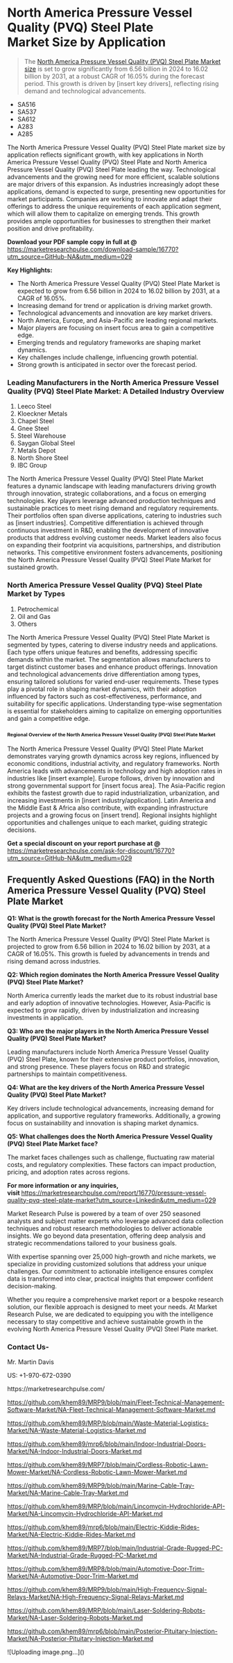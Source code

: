<h1>North America Pressure Vessel Quality (PVQ) Steel Plate Market&nbsp;Size by Application</h1><blockquote><p>The <a href="https://marketresearchpulse.com/download-sample/16770?utm_source=GitHub-NA&amp;utm_medium=029">North America Pressure Vessel Quality (PVQ) Steel Plate Market size</a> is set to grow significantly from 6.56 billion in 2024 to 16.02 billion by 2031, at a robust CAGR of 16.05% during the forecast period. This growth is driven by [insert key drivers], reflecting rising demand and technological advancements.</p></blockquote><ul><li>SA516<li> SA537<li> SA612<li> A283<li> A285</li></ul><p>The North America Pressure Vessel Quality (PVQ) Steel Plate market size by application reflects significant growth, with key applications in North America Pressure Vessel Quality (PVQ) Steel Plate and North America Pressure Vessel Quality (PVQ) Steel Plate leading the way. Technological advancements and the growing need for more efficient, scalable solutions are major drivers of this expansion. As industries increasingly adopt these applications, demand is expected to surge, presenting new opportunities for market participants. Companies are working to innovate and adapt their offerings to address the unique requirements of each application segment, which will allow them to capitalize on emerging trends. This growth provides ample opportunities for businesses to strengthen their market position and drive profitability.</p><p><strong>Download your PDF sample copy in full at @ </strong><a href="https://marketresearchpulse.com/download-sample/16770?utm_source=GitHub-NA&amp;utm_medium=029">https://marketresearchpulse.com/download-sample/16770?utm_source=GitHub-NA&amp;utm_medium=029</a></p><p><strong>Key Highlights: </strong></p><ul><li>The North America Pressure Vessel Quality (PVQ) Steel Plate Market is expected to grow from 6.56 billion in 2024 to 16.02 billion by 2031, at a CAGR of 16.05%.</li><li>Increasing demand for trend or application is driving market growth.</li><li>Technological advancements and innovation are key market drivers.</li><li>North America, Europe, and Asia-Pacific are leading regional markets.</li><li>Major players are focusing on insert focus area to gain a competitive edge.</li><li>Emerging trends and regulatory frameworks are shaping market dynamics.</li><li>Key challenges include challenge, influencing growth potential.</li><li>Strong growth is anticipated in sector over the forecast period.</li></ul><h3>Leading Manufacturers in the North America Pressure Vessel Quality (PVQ) Steel Plate Market: A Detailed Industry Overview</h3><ol><li>Leeco Steel</li><li>Kloeckner Metals</li><li>Chapel Steel</li><li>Gnee Steel</li><li>Steel Warehouse</li><li>Saygan Global Steel</li><li>Metals Depot</li><li>North Shore Steel</li><li>IBC Group</li></ol><div class="flex max-w-full flex-col flex-grow"><div class="min-h-8 text-message flex w-full flex-col items-end gap-2 whitespace-normal break-words [.text-message+&amp;]:mt-5" dir="auto" data-message-author-role="assistant" data-message-id="fd8432e4-4910-450d-b182-61b7bfb0a01f" data-message-model-slug="gpt-4o"><div class="flex w-full flex-col gap-1 empty:hidden first:pt-[3px]"><div class="markdown prose w-full break-words dark:prose-invert light"><p>The North America Pressure Vessel Quality (PVQ) Steel Plate Market features a dynamic landscape with leading manufacturers driving growth through innovation, strategic collaborations, and a focus on emerging technologies. Key players leverage advanced production techniques and sustainable practices to meet rising demand and regulatory requirements. Their portfolios often span diverse applications, catering to industries such as [insert industries]. Competitive differentiation is achieved through continuous investment in R&amp;D, enabling the development of innovative products that address evolving customer needs. Market leaders also focus on expanding their footprint via acquisitions, partnerships, and distribution networks. This competitive environment fosters advancements, positioning the North America Pressure Vessel Quality (PVQ) Steel Plate Market for sustained growth.</p></div></div></div></div><h3>North America Pressure Vessel Quality (PVQ) Steel Plate Market by Types</h3><ol><li>Petrochemical<li> Oil and Gas<li> Others</li></ol><div class="flex max-w-full flex-col flex-grow"><div class="min-h-8 text-message flex w-full flex-col items-end gap-2 whitespace-normal break-words [.text-message+&amp;]:mt-5" dir="auto" data-message-author-role="assistant" data-message-id="084470be-0bb7-4664-bddf-5156b4f41249" data-message-model-slug="gpt-4o-mini"><div class="flex w-full flex-col gap-1 empty:hidden first:pt-[3px]"><div class="markdown prose w-full break-words dark:prose-invert light"><p>The North America Pressure Vessel Quality (PVQ) Steel Plate Market is segmented by types, catering to diverse industry needs and applications. Each type offers unique features and benefits, addressing specific demands within the market. The segmentation allows manufacturers to target distinct customer bases and enhance product offerings. Innovation and technological advancements drive differentiation among types, ensuring tailored solutions for varied end-user requirements. These types play a pivotal role in shaping market dynamics, with their adoption influenced by factors such as cost-effectiveness, performance, and suitability for specific applications. Understanding type-wise segmentation is essential for stakeholders aiming to capitalize on emerging opportunities and gain a competitive edge.</p></div></div></div></div><h3><span style="font-size: 11px;">Regional Overview of the North America Pressure Vessel Quality (PVQ) Steel Plate Market</span></h3><div class="flex max-w-full flex-col flex-grow"><div class="min-h-8 text-message flex w-full flex-col items-end gap-2 whitespace-normal break-words [.text-message+&amp;]:mt-5" dir="auto" data-message-author-role="assistant" data-message-id="e9038762-ce64-4e30-91c9-9bd413514231" data-message-model-slug="gpt-4o-mini"><div class="flex w-full flex-col gap-1 empty:hidden first:pt-[3px]"><div class="markdown prose w-full break-words dark:prose-invert light"><p>The North America Pressure Vessel Quality (PVQ) Steel Plate Market demonstrates varying growth dynamics across key regions, influenced by economic conditions, industrial activity, and regulatory frameworks. North America leads with advancements in technology and high adoption rates in industries like [insert example]. Europe follows, driven by innovation and strong governmental support for [insert focus area]. The Asia-Pacific region exhibits the fastest growth due to rapid industrialization, urbanization, and increasing investments in [insert industry/application]. Latin America and the Middle East &amp; Africa also contribute, with expanding infrastructure projects and a growing focus on [insert trend]. Regional insights highlight opportunities and challenges unique to each market, guiding strategic decisions.</p></div></div></div></div><p><strong>Get a special discount on your report purchase at @ </strong><a href="https://marketresearchpulse.com/ask-for-discount/16770?utm_source=GitHub-NA&amp;utm_medium=029">https://marketresearchpulse.com/ask-for-discount/16770?utm_source=GitHub-NA&amp;utm_medium=029</a></p><h2>Frequently Asked Questions (FAQ) in the North America Pressure Vessel Quality (PVQ) Steel Plate Market</h2><p><strong>Q1: What is the growth forecast for the North America Pressure Vessel Quality (PVQ) Steel Plate Market?</strong></p><p>The North America Pressure Vessel Quality (PVQ) Steel Plate Market is projected to grow from 6.56 billion in 2024 to 16.02 billion by 2031, at a CAGR of 16.05%. This growth is fueled by advancements in trends and rising demand across industries.</p><p><strong>Q2: Which region dominates the North America Pressure Vessel Quality (PVQ) Steel Plate Market?</strong></p><p>North America currently leads the market due to its robust industrial base and early adoption of innovative technologies. However, Asia-Pacific is expected to grow rapidly, driven by industrialization and increasing investments in application.</p><p><strong>Q3: Who are the major players in the North America Pressure Vessel Quality (PVQ) Steel Plate Market?</strong></p><p>Leading manufacturers include North America Pressure Vessel Quality (PVQ) Steel Plate, known for their extensive product portfolios, innovation, and strong presence. These players focus on R&amp;D and strategic partnerships to maintain competitiveness.</p><p><strong>Q4: What are the key drivers of the North America Pressure Vessel Quality (PVQ) Steel Plate Market?</strong></p><p>Key drivers include technological advancements, increasing demand for application, and supportive regulatory frameworks. Additionally, a growing focus on sustainability and innovation is shaping market dynamics.</p><p><strong>Q5: What challenges does the North America Pressure Vessel Quality (PVQ) Steel Plate Market face?</strong></p><p>The market faces challenges such as challenge, fluctuating raw material costs, and regulatory complexities. These factors can impact production, pricing, and adoption rates across regions.</p><p><strong>For more information or any inquiries, visit&nbsp;</strong><a href="https://marketresearchpulse.com/report/16770/pressure-vessel-quality-pvq-steel-plate-market?utm_source=Linkedin&utm_medium=029">https://marketresearchpulse.com/report/16770/pressure-vessel-quality-pvq-steel-plate-market?utm_source=Linkedin&utm_medium=029</a></p><p>Market Research Pulse is powered by a team of over 250 seasoned analysts and subject matter experts who leverage advanced data collection techniques and robust research methodologies to deliver actionable insights. We go beyond data presentation, offering deep analysis and strategic recommendations tailored to your business goals.</p><p>With expertise spanning over 25,000 high-growth and niche markets, we specialize in providing customized solutions that address your unique challenges. Our commitment to actionable intelligence ensures complex data is transformed into clear, practical insights that empower confident decision-making.</p><p>Whether you require a comprehensive market report or a bespoke research solution, our flexible approach is designed to meet your needs. At Market Research Pulse, we are dedicated to equipping you with the intelligence necessary to stay competitive and achieve sustainable growth in the evolving North America Pressure Vessel Quality (PVQ) Steel Plate market.</p><h3><strong>Contact Us-</strong></h3><p>Mr. Martin Davis</p><p>US: +1-970-672-0390</p><p>https://marketresearchpulse.com/</p><p><a href="https://github.com/khem89/MRP9/blob/main/Fleet-Technical-Management-Software-Market/NA-Fleet-Technical-Management-Software-Market.md">https://github.com/khem89/MRP9/blob/main/Fleet-Technical-Management-Software-Market/NA-Fleet-Technical-Management-Software-Market.md</a></p><p><a href="https://github.com/khem89/MRP/blob/main/Waste-Material-Logistics-Market/NA-Waste-Material-Logistics-Market.md">https://github.com/khem89/MRP/blob/main/Waste-Material-Logistics-Market/NA-Waste-Material-Logistics-Market.md</a></p><p><a href="https://github.com/khem89/mrp6/blob/main/Indoor-Industrial-Doors-Market/NA-Indoor-Industrial-Doors-Market.md">https://github.com/khem89/mrp6/blob/main/Indoor-Industrial-Doors-Market/NA-Indoor-Industrial-Doors-Market.md</a></p><p><a href="https://github.com/khem89/MRP7/blob/main/Cordless-Robotic-Lawn-Mower-Market/NA-Cordless-Robotic-Lawn-Mower-Market.md">https://github.com/khem89/MRP7/blob/main/Cordless-Robotic-Lawn-Mower-Market/NA-Cordless-Robotic-Lawn-Mower-Market.md</a></p><p><a href="https://github.com/khem89/MRP9/blob/main/Marine-Cable-Tray-Market/NA-Marine-Cable-Tray-Market.md">https://github.com/khem89/MRP9/blob/main/Marine-Cable-Tray-Market/NA-Marine-Cable-Tray-Market.md</a></p><p><a href="https://github.com/khem89/MRP/blob/main/Lincomycin-Hydrochloride-API-Market/NA-Lincomycin-Hydrochloride-API-Market.md">https://github.com/khem89/MRP/blob/main/Lincomycin-Hydrochloride-API-Market/NA-Lincomycin-Hydrochloride-API-Market.md</a></p><p><a href="https://github.com/khem89/mrp6/blob/main/Electric-Kiddie-Rides-Market/NA-Electric-Kiddie-Rides-Market.md">https://github.com/khem89/mrp6/blob/main/Electric-Kiddie-Rides-Market/NA-Electric-Kiddie-Rides-Market.md</a></p><p><a href="https://github.com/khem89/MRP7/blob/main/Industrial-Grade-Rugged-PC-Market/NA-Industrial-Grade-Rugged-PC-Market.md">https://github.com/khem89/MRP7/blob/main/Industrial-Grade-Rugged-PC-Market/NA-Industrial-Grade-Rugged-PC-Market.md</a></p><p><a href="https://github.com/khem89/MRP8/blob/main/Automotive-Door-Trim-Market/NA-Automotive-Door-Trim-Market.md">https://github.com/khem89/MRP8/blob/main/Automotive-Door-Trim-Market/NA-Automotive-Door-Trim-Market.md</a></p><p><a href="https://github.com/khem89/MRP9/blob/main/High-Frequency-Signal-Relays-Market/NA-High-Frequency-Signal-Relays-Market.md">https://github.com/khem89/MRP9/blob/main/High-Frequency-Signal-Relays-Market/NA-High-Frequency-Signal-Relays-Market.md</a></p><p><a href="https://github.com/khem89/MRP/blob/main/Laser-Soldering-Robots-Market/NA-Laser-Soldering-Robots-Market.md">https://github.com/khem89/MRP/blob/main/Laser-Soldering-Robots-Market/NA-Laser-Soldering-Robots-Market.md</a></p><p><a href="https://github.com/khem89/mrp6/blob/main/Posterior-Pituitary-Injection-Market/NA-Posterior-Pituitary-Injection-Market.md">https://github.com/khem89/mrp6/blob/main/Posterior-Pituitary-Injection-Market/NA-Posterior-Pituitary-Injection-Market.md</a></p>
![Uploading image.png…]()
